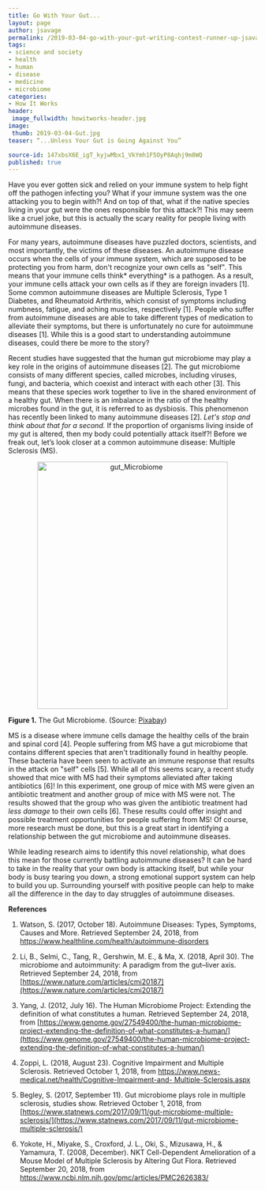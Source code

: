 ```yaml
---
title: Go With Your Gut...
layout: page
author: jsavage
permalink: /2019-03-04-go-with-your-gut-writing-contest-runner-up-jsavage/
tags:
- science and society
- health
- human
- disease
- medicine
- microbiome
categories:
- How It Works
header:
 image_fullwidth: howitworks-header.jpg
image:
 thumb: 2019-03-04-Gut.jpg
teaser: “...Unless Your Gut is Going Against You”

source-id: 147xbsX6E_igT_kyjwMbx1_VkYmh1F5OyP8Aqhj9m8WQ
published: true
---
```

Have you ever gotten sick and relied on your immune system to help fight off the pathogen infecting you? What if your immune system was the one attacking you to begin with?! And on top of that, what if the native species living in your gut were the ones responsible for this attack?! This may seem like a cruel joke, but this is actually the scary reality for people living with autoimmune diseases. 


For many years, autoimmune diseases have puzzled doctors, scientists, and most importantly, the victims of these diseases. An autoimmune disease occurs when the cells of your immune system, which are supposed to be protecting you from harm, don't recognize your own cells as "self". This means that your immune cells think* everything* is a pathogen. As a result, your immune cells attack your own cells as if they are foreign invaders [1]. Some common autoimmune diseases are Multiple Sclerosis, Type 1 Diabetes, and Rheumatoid Arthritis, which consist of symptoms including numbness, fatigue, and aching muscles, respectively [1]. People who suffer from autoimmune diseases are able to take different types of medication to alleviate their symptoms, but there is unfortunately no cure for autoimmune diseases [1]. While this is a good start to understanding autoimmune diseases, could there be more to the story? 


Recent studies have suggested that the human gut microbiome may play a key role in the origins of autoimmune diseases [2]. The gut microbiome consists of many different species, called microbes, including viruses, fungi, and bacteria, which coexist and interact with each other [3]. This means that these species work together to live in the shared environment of a healthy gut. When there is an imbalance in the ratio of the healthy microbes found in the gut, it is referred to as dysbiosis. This phenomenon has recently been linked to many autoimmune 
diseases [2]. *Let's stop and think about that for a second.* If the proportion of organisms living inside of my gut is altered, then my body could potentially attack itself?! Before we freak out, let’s look closer at a common autoimmune disease: Multiple Sclerosis (MS). 

<center><a data-flickr-embed="true"  href="https://www.flickr.com/photos/139839751@N06/32010198317/in/dateposted-friend/" title="gut_Microbiome"><img src="https://farm8.staticflickr.com/7811/32010198317_5ae8ed04a3.jpg" width="386" height="500" alt="gut_Microbiome"></a><script async src="//embedr.flickr.com/assets/client-code.js" charset="utf-8"></script></center>

**Figure 1.** The Gut Microbiome. (Source: [Pixabay](https://pixabay.com/en/anatomy-bacteria-bacterium-bowels-160524/))

MS is a disease where immune cells damage the healthy cells of the brain and spinal cord [4]. People suffering from MS have a gut microbiome that contains different species that aren't traditionally found in healthy people. These bacteria have been seen to activate an immune response that results in the attack on "self" cells [5]. While all of this seems scary, a recent study showed that mice with MS had their symptoms alleviated after taking antibiotics [6]! In this experiment, one group of mice with MS were given an antibiotic treatment and another group of mice with MS were not. The results showed that the group who was given the antibiotic treatment had *less damage* to their own cells [6]. These results could offer insight and possible treatment opportunities for people suffering from MS! Of course, more research must be done, but this is a great start in identifying a relationship between the gut microbiome and autoimmune diseases.

While leading research aims to identify this novel relationship, what does this mean for those currently battling autoimmune diseases? It can be hard to take in the reality that your own body is attacking itself, but while your body is busy tearing you down, a strong emotional support system can help to build you up. Surrounding yourself with positive people can help to make all the difference in the day to day struggles of autoimmune diseases.

**References**

1. Watson, S. (2017, October 18). Autoimmune Diseases: Types, Symptoms, Causes and 
More. Retrieved September 24, 2018, from 
[https://www.healthline.com/health/autoimmune-disorders ](https://www.healthline.com/health/autoimmune-disorders)

2. Li, B., Selmi, C., Tang, R., Gershwin, M. E., & Ma, X. (2018, April 30). The microbiome 
and autoimmunity: A paradigm from the gut–liver axis. Retrieved September 24, 2018, 
from [https://www.nature.com/articles/cmi20187](https://www.nature.com/articles/cmi20187)

3. Yang, J. (2012, July 16). The Human Microbiome Project: Extending the definition of 
what constitutes a human. Retrieved September 24, 2018, from 
[https://www.genome.gov/27549400/the-human-microbiome-project-extending-the-definition-of-what-constitutes-a-human/](https://www.genome.gov/27549400/the-human-microbiome-project-extending-the-definition-of-what-constitutes-a-human/)

4. Zoppi, L. (2018, August 23). Cognitive Impairment and Multiple Sclerosis. Retrieved 
October 1, 2018, from [https://www.news-medical.net/health/Cognitive-Impairment-and- 
Multiple-Sclerosis.aspx](https://www.news-medical.net/health/Cognitive-Impairment-and-)

5. Begley, S. (2017, September 11). Gut microbiome plays role in multiple sclerosis, studies show. Retrieved October 1, 2018, from [https://www.statnews.com/2017/09/11/gut-microbiome-multiple-sclerosis/](https://www.statnews.com/2017/09/11/gut-microbiome-multiple-sclerosis/)

6. Yokote, H., Miyake, S., Croxford, J. L., Oki, S., Mizusawa, H., & Yamamura, T. (2008, 
December). NKT Cell-Dependent Amelioration of a Mouse Model of Multiple Sclerosis 
by Altering Gut Flora. Retrieved September 20, 2018, from [https://www.ncbi.nlm.nih.gov/pmc/articles/PMC2626383/ ](https://www.ncbi.nlm.nih.gov/pmc/articles/PMC2626383/)

